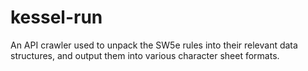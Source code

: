 # kessel-run
An API crawler used to unpack the SW5e rules into their relevant data structures, and output them into various character sheet formats.
